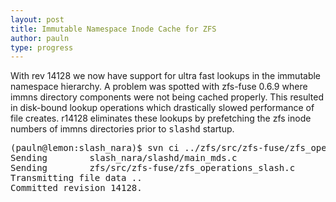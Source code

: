 ```yaml
---
layout: post
title: Immutable Namespace Inode Cache for ZFS
author: pauln
type: progress
---
```


With rev 14128 we now have support for ultra fast lookups in the immutable namespace hierarchy.  A problem was spotted with zfs-fuse 0.6.9 where immns directory components were not being cached properly.  This resulted in disk-bound lookup operations which drastically slowed performance of file creates.  r14128 eliminates these lookups by prefetching the zfs inode numbers of immns directories prior to <tt>slashd</tt> startup.

<pre>
(pauln@lemon:slash_nara)$ svn ci ../zfs/src/zfs-fuse/zfs_operations_slash.c slashd/main_mds.c
Sending        slash_nara/slashd/main_mds.c
Sending        zfs/src/zfs-fuse/zfs_operations_slash.c
Transmitting file data ..
Committed revision 14128.
</pre>

